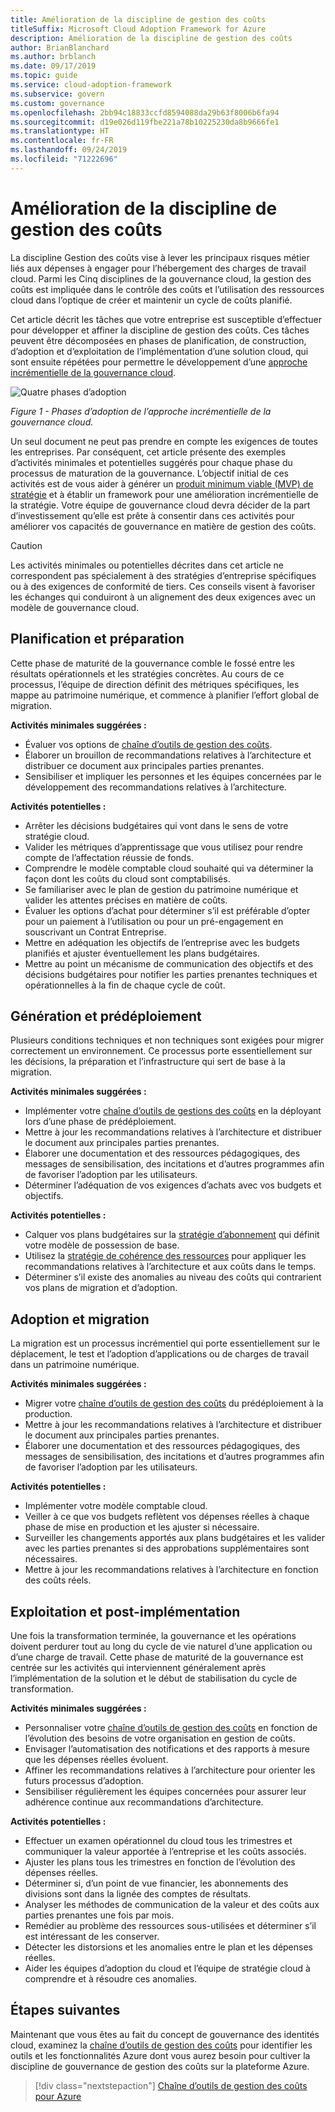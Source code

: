 ```yaml
---
title: Amélioration de la discipline de gestion des coûts
titleSuffix: Microsoft Cloud Adoption Framework for Azure
description: Amélioration de la discipline de gestion des coûts
author: BrianBlanchard
ms.author: brblanch
ms.date: 09/17/2019
ms.topic: guide
ms.service: cloud-adoption-framework
ms.subservice: govern
ms.custom: governance
ms.openlocfilehash: 2bb94c18833ccfd8594088da29b63f8006b6fa94
ms.sourcegitcommit: d19e026d119fbe221a78b10225230da8b9666fe1
ms.translationtype: HT
ms.contentlocale: fr-FR
ms.lasthandoff: 09/24/2019
ms.locfileid: "71222696"
---
```

# <a name="cost-management-discipline-improvement"></a>Amélioration de la discipline de gestion des coûts

La discipline Gestion des coûts vise à lever les principaux risques métier liés aux dépenses à engager pour l’hébergement des charges de travail cloud. Parmi les Cinq disciplines de la gouvernance cloud, la gestion des coûts est impliquée dans le contrôle des coûts et l’utilisation des ressources cloud dans l’optique de créer et maintenir un cycle de coûts planifié.

Cet article décrit les tâches que votre entreprise est susceptible d’effectuer pour développer et affiner la discipline de gestion des coûts. Ces tâches peuvent être décomposées en phases de planification, de construction, d’adoption et d’exploitation de l’implémentation d’une solution cloud, qui sont ensuite répétées pour permettre le développement d’une [approche incrémentielle de la gouvernance cloud](../guides/index.md#an-incremental-approach-to-cloud-governance).

![Quatre phases d’adoption](../../_images/govern/adoption-phases.png)

*Figure 1 - Phases d’adoption de l’approche incrémentielle de la gouvernance cloud.*

Un seul document ne peut pas prendre en compte les exigences de toutes les entreprises. Par conséquent, cet article présente des exemples d’activités minimales et potentielles suggérés pour chaque phase du processus de maturation de la gouvernance. L’objectif initial de ces activités est de vous aider à générer un [produit minimum viable (MVP) de stratégie](../guides/index.md#an-incremental-approach-to-cloud-governance) et à établir un framework pour une amélioration incrémentielle de la stratégie. Votre équipe de gouvernance cloud devra décider de la part d’investissement qu’elle est prête à consentir dans ces activités pour améliorer vos capacités de gouvernance en matière de gestion des coûts.

> [!CAUTION]
> Les activités minimales ou potentielles décrites dans cet article ne correspondent pas spécialement à des stratégies d’entreprise spécifiques ou à des exigences de conformité de tiers. Ces conseils visent à favoriser les échanges qui conduiront à un alignement des deux exigences avec un modèle de gouvernance cloud.

## <a name="planning-and-readiness"></a>Planification et préparation

Cette phase de maturité de la gouvernance comble le fossé entre les résultats opérationnels et les stratégies concrètes. Au cours de ce processus, l’équipe de direction définit des métriques spécifiques, les mappe au patrimoine numérique, et commence à planifier l’effort global de migration.

**Activités minimales suggérées :**

- Évaluer vos options de [chaîne d’outils de gestion des coûts](./toolchain.md).
- Élaborer un brouillon de recommandations relatives à l’architecture et distribuer ce document aux principales parties prenantes.
- Sensibiliser et impliquer les personnes et les équipes concernées par le développement des recommandations relatives à l’architecture.

**Activités potentielles :**

- Arrêter les décisions budgétaires qui vont dans le sens de votre stratégie cloud.
- Valider les métriques d’apprentissage que vous utilisez pour rendre compte de l’affectation réussie de fonds.
- Comprendre le modèle comptable cloud souhaité qui va déterminer la façon dont les coûts du cloud sont comptabilisés.
- Se familiariser avec le plan de gestion du patrimoine numérique et valider les attentes précises en matière de coûts.
- Évaluer les options d’achat pour déterminer s’il est préférable d’opter pour un paiement à l’utilisation ou pour un pré-engagement en souscrivant un Contrat Entreprise.
- Mettre en adéquation les objectifs de l’entreprise avec les budgets planifiés et ajuster éventuellement les plans budgétaires.
- Mettre au point un mécanisme de communication des objectifs et des décisions budgétaires pour notifier les parties prenantes techniques et opérationnelles à la fin de chaque cycle de coût.

## <a name="build-and-predeployment"></a>Génération et prédéploiement

Plusieurs conditions techniques et non techniques sont exigées pour migrer correctement un environnement. Ce processus porte essentiellement sur les décisions, la préparation et l’infrastructure qui sert de base à la migration.

**Activités minimales suggérées :**

- Implémenter votre [chaîne d’outils de gestions des coûts](./toolchain.md) en la déployant lors d’une phase de prédéploiement.
- Mettre à jour les recommandations relatives à l’architecture et distribuer le document aux principales parties prenantes.
- Élaborer une documentation et des ressources pédagogiques, des messages de sensibilisation, des incitations et d’autres programmes afin de favoriser l’adoption par les utilisateurs.
- Déterminer l’adéquation de vos exigences d’achats avec vos budgets et objectifs.

**Activités potentielles :**

- Calquer vos plans budgétaires sur la [stratégie d’abonnement](../../decision-guides/subscriptions/index.md) qui définit votre modèle de possession de base.
- Utilisez la [stratégie de cohérence des ressources](../../decision-guides/resource-consistency/index.md) pour appliquer les recommandations relatives à l’architecture et aux coûts dans le temps.
- Déterminer s’il existe des anomalies au niveau des coûts qui contrarient vos plans de migration et d’adoption.

## <a name="adopt-and-migrate"></a>Adoption et migration

La migration est un processus incrémentiel qui porte essentiellement sur le déplacement, le test et l’adoption d’applications ou de charges de travail dans un patrimoine numérique.

**Activités minimales suggérées :**

- Migrer votre [chaîne d’outils de gestion des coûts](./toolchain.md) du prédéploiement à la production.
- Mettre à jour les recommandations relatives à l’architecture et distribuer le document aux principales parties prenantes.
- Élaborer une documentation et des ressources pédagogiques, des messages de sensibilisation, des incitations et d’autres programmes afin de favoriser l’adoption par les utilisateurs.

**Activités potentielles :**

- Implémenter votre modèle comptable cloud.
- Veiller à ce que vos budgets reflètent vos dépenses réelles à chaque phase de mise en production et les ajuster si nécessaire.
- Surveiller les changements apportés aux plans budgétaires et les valider avec les parties prenantes si des approbations supplémentaires sont nécessaires.
- Mettre à jour les recommandations relatives à l’architecture en fonction des coûts réels.

## <a name="operate-and-post-implementation"></a>Exploitation et post-implémentation

Une fois la transformation terminée, la gouvernance et les opérations doivent perdurer tout au long du cycle de vie naturel d’une application ou d’une charge de travail. Cette phase de maturité de la gouvernance est centrée sur les activités qui interviennent généralement après l’implémentation de la solution et le début de stabilisation du cycle de transformation.

**Activités minimales suggérées :**

- Personnaliser votre [chaîne d’outils de gestion des coûts](./toolchain.md) en fonction de l’évolution des besoins de votre organisation en gestion de coûts.
- Envisager l’automatisation des notifications et des rapports à mesure que les dépenses réelles évoluent.
- Affiner les recommandations relatives à l’architecture pour orienter les futurs processus d’adoption.
- Sensibiliser régulièrement les équipes concernées pour assurer leur adhérence continue aux recommandations d’architecture.

**Activités potentielles :**

- Effectuer un examen opérationnel du cloud tous les trimestres et communiquer la valeur apportée à l’entreprise et les coûts associés.
- Ajuster les plans tous les trimestres en fonction de l’évolution des dépenses réelles.
- Déterminer si, d’un point de vue financier, les abonnements des divisions sont dans la lignée des comptes de résultats.
- Analyser les méthodes de communication de la valeur et des coûts aux parties prenantes une fois par mois.
- Remédier au problème des ressources sous-utilisées et déterminer s’il est intéressant de les conserver.
- Détecter les distorsions et les anomalies entre le plan et les dépenses réelles.
- Aider les équipes d’adoption du cloud et l’équipe de stratégie cloud à comprendre et à résoudre ces anomalies.

## <a name="next-steps"></a>Étapes suivantes

Maintenant que vous êtes au fait du concept de gouvernance des identités cloud, examinez la [chaîne d’outils de gestion des coûts](./toolchain.md) pour identifier les outils et les fonctionnalités Azure dont vous aurez besoin pour cultiver la discipline de gouvernance de gestion des coûts sur la plateforme Azure.

> [!div class="nextstepaction"]
> [Chaîne d’outils de gestion des coûts pour Azure](./toolchain.md)
